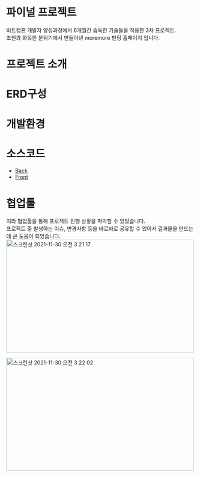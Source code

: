 # 파이널 프로젝트
비트캠프 개발자 양성과정에서 6개월간 습득한 기술들을 적용한 3차 프로젝트.<br>
조원과 화목한 분위기에서 만들어낸 moremore 펀딩 홈페이지 입니다.

# 프로젝트 소개

# ERD구성

# 개발환경

# 소스코드
* [Back](/java/com/spring/more)
* [Front](/webapp)

# 협업툴
지라 협업툴을 통해 프로젝트 진행 상황을 파악할 수 있었습니다.<br>
프로젝트 중 발생하는 이슈, 변경사항 등을 바로바로 공유할 수 있어서 결과물을 만드는데 큰 도움이 되었습니다.<br>
<img width="500px" height="300px" alt="스크린샷 2021-11-30 오전 3 21 17" src="https://user-images.githubusercontent.com/86910922/143922072-5e4ab060-7837-44ac-a4c8-1ea60832392b.png">

<img width="500px" height="300px" alt="스크린샷 2021-11-30 오전 3 22 02" src="https://user-images.githubusercontent.com/86910922/143922258-5eac8980-9cb9-4f8e-bf92-3449094114d7.png">

